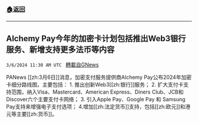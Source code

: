 ###  [:house:返回](README.md)
---


## Alchemy Pay今年的加密卡计划包括推出Web3银行服务、新增支持更多法币等内容
`3/6/2024 11:30 AM UTC ` [轉載自GNews](https://gnews.org/articles/2370424)

PANews [[zh:3月6日]]消息，加密支付服务提供商Alchemy Pay公布2024年加密卡细分路线图，主要包括： 1. 推出创新Web3[[zh:银行]]服务； 2. 扩大支付卡支持范围，纳入Visa、Mastercard、American Express、Diners Club、JCB和Discover六个主要支付卡网络； 3. 引入Apple Pay、Google Pay 和 Samsung Pay支持来增强电子支付选项； 4.增加[[zh:法定货币]]支持，包括[[zh:欧元]]和港元等主要[[zh:货币]]。
